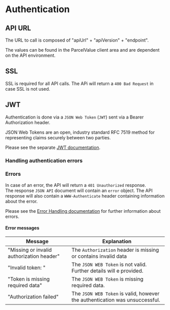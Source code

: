 # Authentication

## API URL

The URL to call is composed of "apiUrl" + "apiVersion" + "endpoint".

The values can be found in the ParcelValue client area and are dependent on the API environment.

## SSL

SSL is required for all API calls.
The APi will return a `400 Bad Request` in case SSL is not used.

## JWT

Authentication is done via a `JSON Web Token` (`JWT`) sent via a Bearer Authorization header.

JSON Web Tokens are an open, industry standard RFC 7519 method for representing claims securely between two parties.

Please see the separate [JWT documentation](/docs/JWT.md).

### Handling authentication errors

### Errors

In case of an error, the API will return a `401 Unauthorized` response.  
The response `JSON API` document will contain an `error` object.
The API response will also contain a `WWW-Authenticate` header containing information about the error.

Please see the [Error Handling documentation](/docs/ErrorHandling.md) for further information about errors.  

#### Error messages

| Message                                   | Explanation                                                                 |
|-------------------------------------------|-----------------------------------------------------------------------------|
| "Missing or invalid authorization header" | The `Authorization` header is missing or contains invalid data              |
| "Invalid token: <further details>"        | The `JSON WEB Token` is not valid. Further details will e provided.         |
| "Token is missing required data"          | The `JSON WEB Token` is missing required data.                              |
| "Authorization failed"                    | The `JSON WEB Token` is valid, however the authentication was unsuccessful. |
